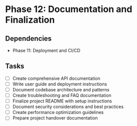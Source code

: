 # Phase 12: Documentation and Finalization

## Dependencies
- Phase 11: Deployment and CI/CD

## Tasks
- [ ] Create comprehensive API documentation
- [ ] Write user guide and deployment instructions
- [ ] Document codebase architecture and patterns
- [ ] Create troubleshooting and FAQ documentation
- [ ] Finalize project README with setup instructions
- [ ] Document security considerations and best practices
- [ ] Create performance optimization guidelines
- [ ] Prepare project handover documentation 